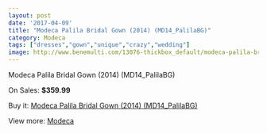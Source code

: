 ```yaml
---
layout: post
date: '2017-04-09'
title: "Modeca Palila Bridal Gown (2014) (MD14_PalilaBG)"
category: Modeca
tags: ["dresses","gown","unique","crazy","wedding"]
image: http://www.benemulti.com/13076-thickbox_default/modeca-palila-bridal-gown-2014-md14palilabg.jpg
---
```

Modeca Palila Bridal Gown (2014) (MD14_PalilaBG)

On Sales: **$359.99**
<a href="https://www.benemulti.com/en/modeca/4924-modeca-palila-bridal-gown-2014-md14palilabg.html"><amp-img layout="responsive" width="600" height="600" src="//www.benemulti.com/13076-thickbox_default/modeca-palila-bridal-gown-2014-md14palilabg.jpg" alt="Modeca Palila Bridal Gown (2014) (MD14_PalilaBG) 0" /></a>
<a href="https://www.benemulti.com/en/modeca/4924-modeca-palila-bridal-gown-2014-md14palilabg.html"><amp-img layout="responsive" width="600" height="600" src="//www.benemulti.com/13079-thickbox_default/modeca-palila-bridal-gown-2014-md14palilabg.jpg" alt="Modeca Palila Bridal Gown (2014) (MD14_PalilaBG) 1" /></a>
<a href="https://www.benemulti.com/en/modeca/4924-modeca-palila-bridal-gown-2014-md14palilabg.html"><amp-img layout="responsive" width="600" height="600" src="//www.benemulti.com/13078-thickbox_default/modeca-palila-bridal-gown-2014-md14palilabg.jpg" alt="Modeca Palila Bridal Gown (2014) (MD14_PalilaBG) 2" /></a>
<a href="https://www.benemulti.com/en/modeca/4924-modeca-palila-bridal-gown-2014-md14palilabg.html"><amp-img layout="responsive" width="600" height="600" src="//www.benemulti.com/13077-thickbox_default/modeca-palila-bridal-gown-2014-md14palilabg.jpg" alt="Modeca Palila Bridal Gown (2014) (MD14_PalilaBG) 3" /></a>

Buy it: [Modeca Palila Bridal Gown (2014) (MD14_PalilaBG)](https://www.benemulti.com/en/modeca/4924-modeca-palila-bridal-gown-2014-md14palilabg.html "Modeca Palila Bridal Gown (2014) (MD14_PalilaBG)")

View more: [Modeca](https://www.benemulti.com/en/45-modeca "Modeca")
